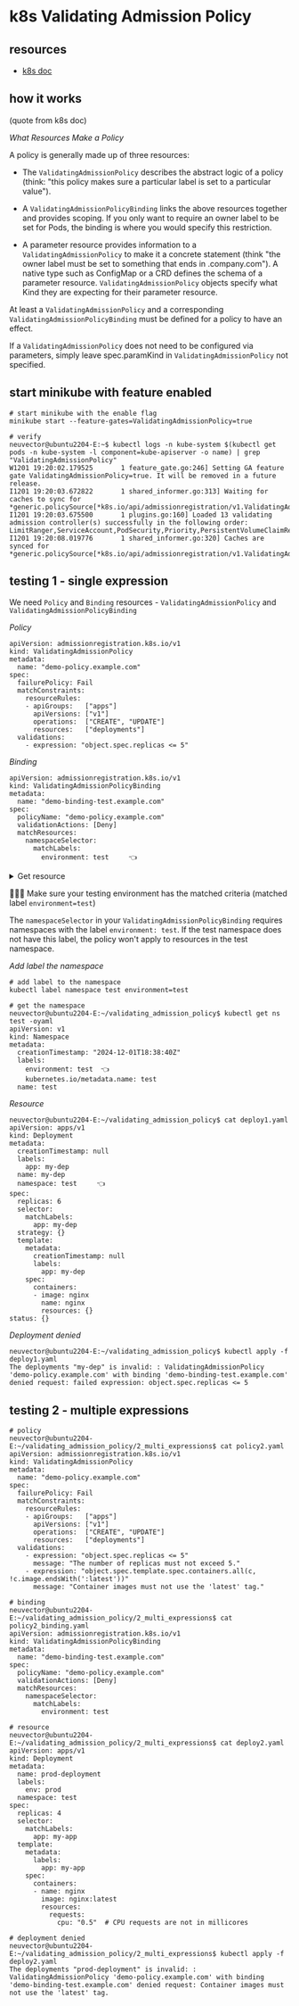 # k8s Validating Admission Policy

## resources
- [k8s doc](https://kubernetes.io/docs/reference/access-authn-authz/validating-admission-policy/)

## how it works

(quote from k8s doc)

*What Resources Make a Policy*  

A policy is generally made up of three resources:

- The `ValidatingAdmissionPolicy` describes the abstract logic of a policy (think: "this policy makes sure a particular label is set to a particular value").

- A `ValidatingAdmissionPolicyBinding` links the above resources together and provides scoping. If you only want to require an owner label to be set for Pods, the binding is where you would specify this restriction.

- A parameter resource provides information to a `ValidatingAdmissionPolicy` to make it a concrete statement (think "the owner label must be set to something that ends in .company.com"). A native type such as ConfigMap or a CRD defines the schema of a parameter resource. `ValidatingAdmissionPolicy` objects specify what Kind they are expecting for their parameter resource.

At least a `ValidatingAdmissionPolicy` and a corresponding `ValidatingAdmissionPolicyBinding` must be defined for a policy to have an effect.

If a `ValidatingAdmissionPolicy` does not need to be configured via parameters, simply leave spec.paramKind in `ValidatingAdmissionPolicy` not specified.


## start minikube with feature enabled

```
# start minikube with the enable flag
minikube start --feature-gates=ValidatingAdmissionPolicy=true

# verify
neuvector@ubuntu2204-E:~$ kubectl logs -n kube-system $(kubectl get pods -n kube-system -l component=kube-apiserver -o name) | grep "ValidatingAdmissionPolicy"
W1201 19:20:02.179525       1 feature_gate.go:246] Setting GA feature gate ValidatingAdmissionPolicy=true. It will be removed in a future release.
I1201 19:20:03.672822       1 shared_informer.go:313] Waiting for caches to sync for *generic.policySource[*k8s.io/api/admissionregistration/v1.ValidatingAdmissionPolicy,*k8s.io/api/admissionregistration/v1.ValidatingAdmissionPolicyBinding,k8s.io/apiserver/pkg/admission/plugin/policy/validating.Validator]
I1201 19:20:03.675500       1 plugins.go:160] Loaded 13 validating admission controller(s) successfully in the following order: LimitRanger,ServiceAccount,PodSecurity,Priority,PersistentVolumeClaimResize,RuntimeClass,CertificateApproval,CertificateSigning,ClusterTrustBundleAttest,CertificateSubjectRestriction,ValidatingAdmissionPolicy,ValidatingAdmissionWebhook,ResourceQuota.
I1201 19:20:08.019776       1 shared_informer.go:320] Caches are synced for *generic.policySource[*k8s.io/api/admissionregistration/v1.ValidatingAdmissionPolicy,*k8s.io/api/admissionregistration/v1.ValidatingAdmissionPolicyBinding,k8s.io/apiserver/pkg/admission/plugin/policy/validating.Validator]
```

## testing 1 - single expression

We need `Policy` and `Binding` resources - `ValidatingAdmissionPolicy` and `ValidatingAdmissionPolicyBinding`

*Policy*

```
apiVersion: admissionregistration.k8s.io/v1
kind: ValidatingAdmissionPolicy
metadata:
  name: "demo-policy.example.com"
spec:
  failurePolicy: Fail
  matchConstraints:
    resourceRules:
    - apiGroups:   ["apps"]
      apiVersions: ["v1"]
      operations:  ["CREATE", "UPDATE"]
      resources:   ["deployments"]
  validations:
    - expression: "object.spec.replicas <= 5"
```

*Binding*

```
apiVersion: admissionregistration.k8s.io/v1
kind: ValidatingAdmissionPolicyBinding
metadata:
  name: "demo-binding-test.example.com"
spec:
  policyName: "demo-policy.example.com"
  validationActions: [Deny]
  matchResources:
    namespaceSelector:
      matchLabels:
        environment: test     👈

```

<details><summary>Get resource</summary>

```
neuvector@ubuntu2204-E:~/validating_admission_policy$ kubectl get ValidatingAdmissionPolicy
NAME                      VALIDATIONS   PARAMKIND   AGE
demo-policy.example.com   1             <unset>     111m

neuvector@ubuntu2204-E:~/validating_admission_policy$ kubectl get ValidatingAdmissionPolicyBinding
NAME                            POLICYNAME                PARAMREF   AGE
demo-binding-test.example.com   demo-policy.example.com   <unset>    111m

neuvector@ubuntu2204-E:~/validating_admission_policy$ kubectl get ValidatingAdmissionPolicy demo-policy.example.com -oyaml
apiVersion: admissionregistration.k8s.io/v1
kind: ValidatingAdmissionPolicy
metadata:
  name: demo-policy.example.com
  resourceVersion: "603"
  uid: aaf05774-6191-4fca-a78c-aca19f5d981e
spec:
  failurePolicy: Fail
  matchConstraints:
    matchPolicy: Equivalent
    namespaceSelector: {}
    objectSelector: {}
    resourceRules:
    - apiGroups:
      - apps
      apiVersions:
      - v1
      operations:
      - CREATE
      - UPDATE
      resources:
      - deployments
      scope: '*'
  validations:
  - expression: object.spec.replicas <= 5
status:
  observedGeneration: 1
  typeChecking: {}


neuvector@ubuntu2204-E:~/validating_admission_policy$ kubectl get ValidatingAdmissionPolicyBinding demo-binding-test.example.com -oyaml
apiVersion: admissionregistration.k8s.io/v1
kind: ValidatingAdmissionPolicyBinding
metadata:
  name: demo-binding-test.example.com
spec:
  matchResources:
    matchPolicy: Equivalent
    namespaceSelector:
      matchLabels:
        environment: test
    objectSelector: {}
  policyName: demo-policy.example.com
  validationActions:
  - Deny
```
</details>

🔴🔴🔴 Make sure your testing environment has the matched criteria (matched label `environment=test`)

The `namespaceSelector` in your `ValidatingAdmissionPolicyBinding` requires namespaces with the label `environment: test`.
If the test namespace does not have this label, the policy won't apply to resources in the test namespace.

*Add label the namespace*

```
# add label to the namespace
kubectl label namespace test environment=test

# get the namespace 
neuvector@ubuntu2204-E:~/validating_admission_policy$ kubectl get ns test -oyaml
apiVersion: v1
kind: Namespace
metadata:
  creationTimestamp: "2024-12-01T18:38:40Z"
  labels:
    environment: test  👈
    kubernetes.io/metadata.name: test
  name: test

```

*Resource*
```
neuvector@ubuntu2204-E:~/validating_admission_policy$ cat deploy1.yaml
apiVersion: apps/v1
kind: Deployment
metadata:
  creationTimestamp: null
  labels:
    app: my-dep
  name: my-dep
  namespace: test     👈
spec:
  replicas: 6
  selector:
    matchLabels:
      app: my-dep
  strategy: {}
  template:
    metadata:
      creationTimestamp: null
      labels:
        app: my-dep
    spec:
      containers:
      - image: nginx
        name: nginx
        resources: {}
status: {}
```

*Deployment denied*
```
neuvector@ubuntu2204-E:~/validating_admission_policy$ kubectl apply -f deploy1.yaml
The deployments "my-dep" is invalid: : ValidatingAdmissionPolicy 'demo-policy.example.com' with binding 'demo-binding-test.example.com' denied request: failed expression: object.spec.replicas <= 5
```

## testing 2 - multiple expressions

```
# policy
neuvector@ubuntu2204-E:~/validating_admission_policy/2_multi_expressions$ cat policy2.yaml
apiVersion: admissionregistration.k8s.io/v1
kind: ValidatingAdmissionPolicy
metadata:
  name: "demo-policy.example.com"
spec:
  failurePolicy: Fail
  matchConstraints:
    resourceRules:
    - apiGroups:   ["apps"]
      apiVersions: ["v1"]
      operations:  ["CREATE", "UPDATE"]
      resources:   ["deployments"]
  validations:
    - expression: "object.spec.replicas <= 5"
      message: "The number of replicas must not exceed 5."
    - expression: "object.spec.template.spec.containers.all(c, !c.image.endsWith(':latest'))"
      message: "Container images must not use the 'latest' tag."

# binding
neuvector@ubuntu2204-E:~/validating_admission_policy/2_multi_expressions$ cat policy2_binding.yaml
apiVersion: admissionregistration.k8s.io/v1
kind: ValidatingAdmissionPolicyBinding
metadata:
  name: "demo-binding-test.example.com"
spec:
  policyName: "demo-policy.example.com"
  validationActions: [Deny]
  matchResources:
    namespaceSelector:
      matchLabels:
        environment: test

# resource
neuvector@ubuntu2204-E:~/validating_admission_policy/2_multi_expressions$ cat deploy2.yaml
apiVersion: apps/v1
kind: Deployment
metadata:
  name: prod-deployment
  labels:
    env: prod
  namespace: test
spec:
  replicas: 4
  selector:
    matchLabels:
      app: my-app
  template:
    metadata:
      labels:
        app: my-app
    spec:
      containers:
      - name: nginx
        image: nginx:latest
        resources:
          requests:
            cpu: "0.5"  # CPU requests are not in millicores

# deployment denied
neuvector@ubuntu2204-E:~/validating_admission_policy/2_multi_expressions$ kubectl apply -f deploy2.yaml
The deployments "prod-deployment" is invalid: : ValidatingAdmissionPolicy 'demo-policy.example.com' with binding 'demo-binding-test.example.com' denied request: Container images must not use the 'latest' tag.
```
